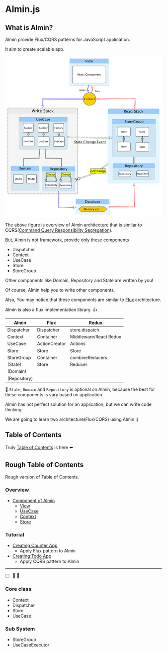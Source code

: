 # Almin.js

## What is Almin?

Almin provide Flux/CQRS patterns for JavaScript application.

It aim to create scalable app.

![Overview of almin-architecture](./resources/almin-architecture.png)

The above figure is overview of Almin architecture that is similar to CQRS([Command Query Responsibility Segregation](http://martinfowler.com/bliki/CQRS.html "Command Query Responsibility Segregation")).

But, Almin is not framework, provide only these components

- Dispatcher
- Context
- UseCase
- Store
- StoreGroup

Other components like Domain, Repository and State are written by you!

Of course, Almin help you to write other components.

Also, You may notice that these components are similar to [Flux](https://github.com/facebook/flux "Flux") architecture.

Almin is also a flux implementation library. :thumbsup:

| Almin      | Flux          | Redux                  |
|------------|---------------|------------------------|
| Dispatcher | Dispatcher    | store.dispatch         |
| Context    | Container     | Middleware/React Redux |
| UseCase    | ActionCreator | Actions                |
| Store      | Store         | Store                  |
| StoreGroup | Container     | combineReducers        |
| (State)    | Store         | Reducer                |
| (Domain)   |               |                        |
|(Repository)|               |                        |

:memo: `State`, `Domain` and `Repository` is optional on Almin,
because the best for these components is vary based on application.

Almin has not perfect solution for an application, but we can write code thinking.

We are going to learn two architecture(Flux/CQRS) using Almin :)

## Table of Contents

Truly [Table of Contents](../SUMMARY.md) is here :arrow_left:

## Rough Table of Contents

Rough version of Table of Contents.

### Overview

- [Component of Almin](./abstract/README.md)
    - [View](./abstract/README.md#view)
    - [UseCase](./abstract/README.md#usecase)
    - [Context](./abstract/README.md#context)
    - [Store](./abstract/README.md#store)

### Tutorial

- [Creating Counter App](./counter/)
    - Apply Flux pattern to Almin
- [Creating Todo App](./todomv/)
    - Apply CQRS pattern to Almin


-----

- [ ] :construction: :construction:

### Core class

- Context
- Dispatcher
- Store
- UseCase

### Sub System

- StoreGroup
- UseCaseExecutor
